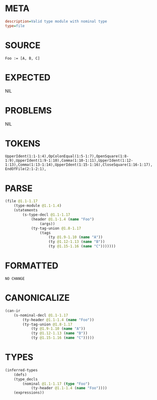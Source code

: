 # META
~~~ini
description=Valid type module with nominal type
type=file
~~~
# SOURCE
~~~roc
Foo := [A, B, C]
~~~
# EXPECTED
NIL
# PROBLEMS
NIL
# TOKENS
~~~zig
UpperIdent(1:1-1:4),OpColonEqual(1:5-1:7),OpenSquare(1:8-1:9),UpperIdent(1:9-1:10),Comma(1:10-1:11),UpperIdent(1:12-1:13),Comma(1:13-1:14),UpperIdent(1:15-1:16),CloseSquare(1:16-1:17),
EndOfFile(2:1-2:1),
~~~
# PARSE
~~~clojure
(file @1.1-1.17
	(type-module @1.1-1.4)
	(statements
		(s-type-decl @1.1-1.17
			(header @1.1-1.4 (name "Foo")
				(args))
			(ty-tag-union @1.8-1.17
				(tags
					(ty @1.9-1.10 (name "A"))
					(ty @1.12-1.13 (name "B"))
					(ty @1.15-1.16 (name "C")))))))
~~~
# FORMATTED
~~~roc
NO CHANGE
~~~
# CANONICALIZE
~~~clojure
(can-ir
	(s-nominal-decl @1.1-1.17
		(ty-header @1.1-1.4 (name "Foo"))
		(ty-tag-union @1.8-1.17
			(ty @1.9-1.10 (name "A"))
			(ty @1.12-1.13 (name "B"))
			(ty @1.15-1.16 (name "C")))))
~~~
# TYPES
~~~clojure
(inferred-types
	(defs)
	(type_decls
		(nominal @1.1-1.17 (type "Foo")
			(ty-header @1.1-1.4 (name "Foo"))))
	(expressions))
~~~

